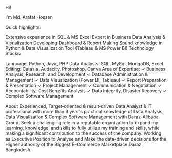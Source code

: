 Hi!

I'm Md. Arafat Hossen

Quick highlights:

Extensive experience in SQL & MS Excel
Expert in Business Data Analysis & Visualization
Developing Dashboard & Report Making
Sound knowledge in Python & Data Visualization Tool (Tableau & MS Power BI)
Technology Stacks:

Language: Python, Java, PHP
Data Analysis: SQL, MySql, MongoDB, Excel
Editing: Catasia, Audacity, Photoshop, Canva
Area of Expertise:
✓ Business Analysis, Research, and Development
✓ Database Administration & Management
✓ Data Visualization (Power BI, Tableau)
✓ Report Preparation & Presentation
✓ Project Management
✓ Communication & Negotiation
✓ Accountability, Cost Benefits Analysis
✓ Data Integrity, Disaster Recovery
✓ Complex Software Management

About
Experienced, Target-oriented & result-driven Data Analyst & IT professional with more than 3 year's practical knowledge of Data Analysis, Data Visualization & Complex Software Management with Daraz-Alibaba Group.
Seek a challenging role in a reputable organization to expand my learning, knowledge, and skills to fully utilize my training and skills, while making a significant contribution to the success of the company.
Working as Executive Position to Analyse and Make the data-driven decisions for the Higher authority of the Biggest E-Commerce Marketplace Daraz Bangladesh.

<!---
arafatRana/arafatRana is a ✨ special ✨ repository because its `README.md` (this file) appears on your GitHub profile.
You can click the Preview link to take a look at your changes.
--->
